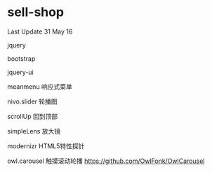 # sell-shop

Last Update 31 May 16

<!-- plugin -->

jquery

bootstrap

jquery-ui

meanmenu
  响应式菜单

nivo.slider
  轮播图

scrollUp
  回到顶部

simpleLens
  放大镜

modernizr
  HTML5特性探针

owl.carousel
  触摸滚动轮播
  https://github.com/OwlFonk/OwlCarousel
